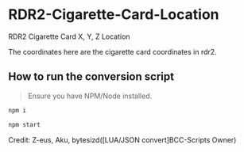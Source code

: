 # RDR2-Cigarette-Card-Location
RDR2 Cigarette Card X, Y, Z Location

The coordinates here are the cigarette card coordinates in rdr2.

## How to run the conversion script
> Ensure you have NPM/Node installed.

```sh
npm i
```

```sh
npm start
```


Credit: Z-eus, Aku, bytesizd([LUA/JSON convert]BCC-Scripts Owner)
